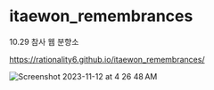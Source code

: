 # itaewon_remembrances

10.29 참사 웹 분향소

https://rationality6.github.io/itaewon_remembrances/

![Screenshot 2023-11-12 at 4 26 48 AM](https://github.com/rationality6/itaewon_remembrances/assets/3889468/fdf7c81c-859e-4a3e-bbe7-9edc66b379f4)
